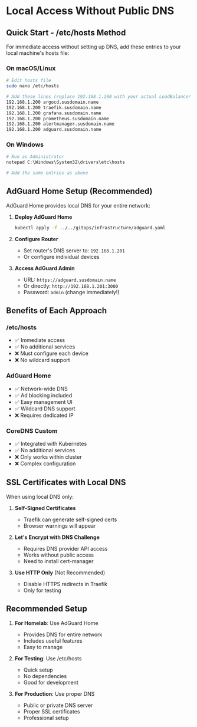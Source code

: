 # Local Access Without Public DNS

## Quick Start - /etc/hosts Method

For immediate access without setting up DNS, add these entries to your local machine's hosts file:

### On macOS/Linux
```bash
# Edit hosts file
sudo nano /etc/hosts

# Add these lines (replace 192.168.1.200 with your actual LoadBalancer IP)
192.168.1.200 argocd.susdomain.name
192.168.1.200 traefik.susdomain.name
192.168.1.200 grafana.susdomain.name
192.168.1.200 prometheus.susdomain.name
192.168.1.200 alertmanager.susdomain.name
192.168.1.200 adguard.susdomain.name
```

### On Windows
```powershell
# Run as Administrator
notepad C:\Windows\System32\drivers\etc\hosts

# Add the same entries as above
```

## AdGuard Home Setup (Recommended)

AdGuard Home provides local DNS for your entire network:

1. **Deploy AdGuard Home**
   ```bash
   kubectl apply -f ../../gitops/infrastructure/adguard.yaml
   ```

2. **Configure Router**
   - Set router's DNS server to: `192.168.1.201`
   - Or configure individual devices

3. **Access AdGuard Admin**
   - URL: `https://adguard.susdomain.name`
   - Or directly: `http://192.168.1.201:3000`
   - Password: `admin` (change immediately!)

## Benefits of Each Approach

### /etc/hosts
- ✅ Immediate access
- ✅ No additional services
- ❌ Must configure each device
- ❌ No wildcard support

### AdGuard Home
- ✅ Network-wide DNS
- ✅ Ad blocking included
- ✅ Easy management UI
- ✅ Wildcard DNS support
- ❌ Requires dedicated IP

### CoreDNS Custom
- ✅ Integrated with Kubernetes
- ✅ No additional services
- ❌ Only works within cluster
- ❌ Complex configuration

## SSL Certificates with Local DNS

When using local DNS only:

1. **Self-Signed Certificates**
   - Traefik can generate self-signed certs
   - Browser warnings will appear

2. **Let's Encrypt with DNS Challenge**
   - Requires DNS provider API access
   - Works without public access
   - Need to install cert-manager

3. **Use HTTP Only** (Not Recommended)
   - Disable HTTPS redirects in Traefik
   - Only for testing

## Recommended Setup

1. **For Homelab**: Use AdGuard Home
   - Provides DNS for entire network
   - Includes useful features
   - Easy to manage

2. **For Testing**: Use /etc/hosts
   - Quick setup
   - No dependencies
   - Good for development

3. **For Production**: Use proper DNS
   - Public or private DNS server
   - Proper SSL certificates
   - Professional setup